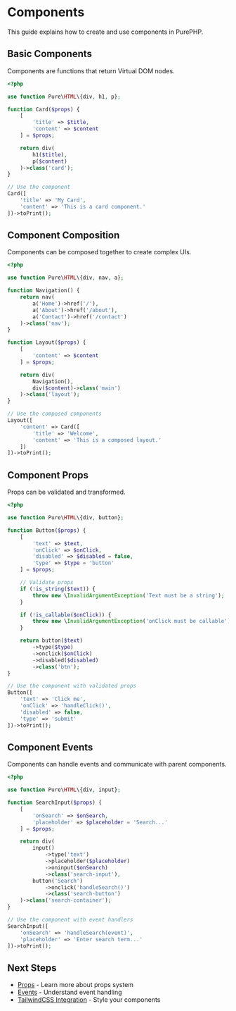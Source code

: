 # Components

This guide explains how to create and use components in PurePHP.

## Basic Components

Components are functions that return Virtual DOM nodes.

```php
<?php

use function Pure\HTML\{div, h1, p};

function Card($props) {
    [
        'title' => $title,
        'content' => $content
    ] = $props;

    return div(
        h1($title),
        p($content)
    )->class('card');
}

// Use the component
Card([
    'title' => 'My Card',
    'content' => 'This is a card component.'
])->toPrint();
```



## Component Composition

Components can be composed together to create complex UIs.

```php
<?php

use function Pure\HTML\{div, nav, a};

function Navigation() {
    return nav(
        a('Home')->href('/'),
        a('About')->href('/about'),
        a('Contact')->href('/contact')
    )->class('nav');
}

function Layout($props) {
    [
        'content' => $content
    ] = $props;

    return div(
        Navigation(),
        div($content)->class('main')
    )->class('layout');
}

// Use the composed components
Layout([
    'content' => Card([
        'title' => 'Welcome',
        'content' => 'This is a composed layout.'
    ])
])->toPrint();
```

## Component Props

Props can be validated and transformed.

```php
<?php

use function Pure\HTML\{div, button};

function Button($props) {
    [
        'text' => $text,
        'onClick' => $onClick,
        'disabled' => $disabled = false,
        'type' => $type = 'button'
    ] = $props;

    // Validate props
    if (!is_string($text)) {
        throw new \InvalidArgumentException('Text must be a string');
    }

    if (!is_callable($onClick)) {
        throw new \InvalidArgumentException('onClick must be callable');
    }

    return button($text)
        ->type($type)
        ->onclick($onClick)
        ->disabled($disabled)
        ->class('btn');
}

// Use the component with validated props
Button([
    'text' => 'Click me',
    'onClick' => 'handleClick()',
    'disabled' => false,
    'type' => 'submit'
])->toPrint();
```

## Component Events

Components can handle events and communicate with parent components.

```php
<?php

use function Pure\HTML\{div, input};

function SearchInput($props) {
    [
        'onSearch' => $onSearch,
        'placeholder' => $placeholder = 'Search...'
    ] = $props;

    return div(
        input()
            ->type('text')
            ->placeholder($placeholder)
            ->oninput($onSearch)
            ->class('search-input'),
        button('Search')
            ->onclick('handleSearch()')
            ->class('search-button')
    )->class('search-container');
}

// Use the component with event handlers
SearchInput([
    'onSearch' => 'handleSearch(event)',
    'placeholder' => 'Enter search term...'
])->toPrint();
```



## Next Steps

- [Props](/guide/props) - Learn more about props system
- [Events](/guide/events) - Understand event handling
- [TailwindCSS Integration](/guide/tailwindcss) - Style your components

